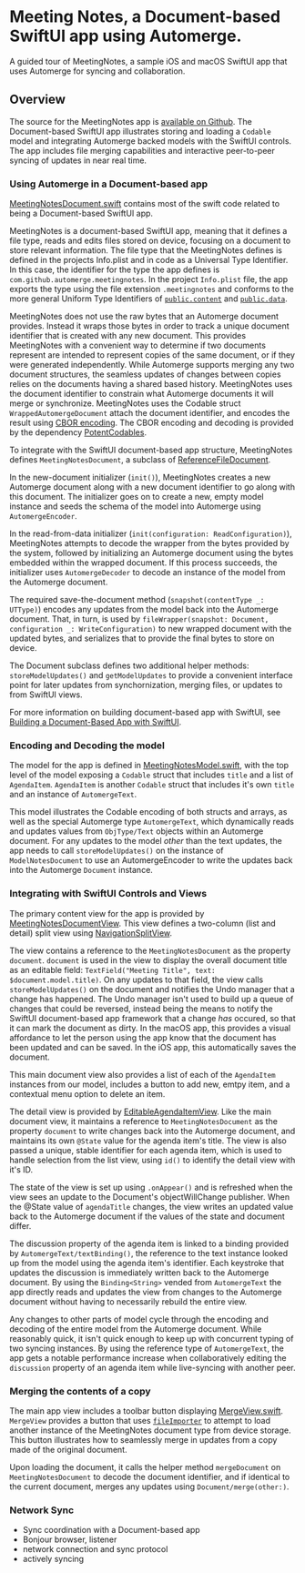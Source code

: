 # Meeting Notes, a Document-based SwiftUI app using Automerge.

A guided tour of MeetingNotes, a sample iOS and macOS SwiftUI app that uses Automerge for syncing and collaboration.

## Overview

The source for the MeetingNotes app is [available on Github](https://github.com/automerge/MeetingNotes).
The Document-based SwiftUI app illustrates storing and loading a `Codable` model and integrating Automerge backed models with the SwiftUI controls.
The app includes file merging capabilities and interactive peer-to-peer syncing of updates in near real time. 

### Using Automerge in a Document-based app

[MeetingNotesDocument.swift](https://github.com/automerge/MeetingNotes/blob/main/MeetingNotes/MeetingNotesDocument.swift) contains most of the swift code related to being a Document-based SwiftUI app.

MeetingNotes is a document-based SwiftUI app, meaning that it defines a file type, reads and edits files stored on device, focusing on a document to store relevant information.
The file type that the MeetingNotes defines is defined in the projects Info.plist and in code as a Universal Type Identifier.
In this case, the identifier for the type the app defines is `com.github.automerge.meetingnotes`.
In the project `Info.plist` file, the app exports the type using the file extension `.meetingnotes` and conforms to the more general Uniform Type Identifiers of [`public.content`](https://developer.apple.com/documentation/uniformtypeidentifiers/uttype/3551481-content) and [`public.data`](https://developer.apple.com/documentation/uniformtypeidentifiers/uttype/3551482-data).

MeetingNotes does not use the raw bytes that an Automerge document provides. 
Instead it wraps those bytes in order to track a unique document identifier that is created with any new document.
This provides MeetingNotes with a convenient way to determine if two documents represent are intended to represent copies of the same document, or if they were generated independently.
While Automerge supports merging any two document structures, the seamless updates of changes between copies relies on the documents having a shared based history.
MeetingNotes uses the document identifier to constrain what Automerge documents it will merge or synchronize.
MeetingNotes uses the Codable struct `WrappedAutomergeDocument` attach the document identifier, and encodes the result using [CBOR encoding](https://cbor.io).
The CBOR encoding and decoding is provided by the dependency [PotentCodables](https://swiftpackageindex.com/outfoxx/PotentCodables).

To integrate with the SwiftUI document-based app structure, MeetingNotes defines `MeetingNotesDocument`, a subclass of [ReferenceFileDocument](https://developer.apple.com/documentation/swiftui/referencefiledocument).

In the new-document initializer (`init()`), MeetingNotes creates a new Automerge document along with a new document identifier to go along with this document.
The initializer goes on to create a new, empty model instance and seeds the schema of the model into Automerge using ``AutomergeEncoder``.

In the read-from-data initializer (`init(configuration: ReadConfiguration)`), MeetingNotes attempts to decode the wrapper from the bytes provided by the system, followed by initializing an Automerge document using the bytes embedded within the wrapped document.
If this process succeeds, the initializer uses ``AutomergeDecoder`` to decode an instance of the model from the Automerge document. 

The required save-the-document method (`snapshot(contentType _: UTType)`) encodes any updates from the model back into the Automerge document.
That, in turn, is used by `fileWrapper(snapshot: Document, configuration _: WriteConfiguration)` to new wrapped document with the updated bytes, and serializes that to provide the final bytes to store on device.

The Document subclass defines two additional helper methods: `storeModelUpdates()` and `getModelUpdates` to provide a convenient interface point for later updates from synchornization, merging files, or updates to from SwiftUI views.

For more information on building document-based app with SwiftUI, see [Building a Document-Based App with SwiftUI](https://developer.apple.com/documentation/swiftui/building_a_document-based_app_with_swiftui).

### Encoding and Decoding the model

The model for the app is defined in [MeetingNotesModel.swift](https://github.com/automerge/MeetingNotes/blob/main/MeetingNotes/MeetingNotesModel.swift), with the top level of the model exposing a `Codable` struct that includes `title` and a list of `AgendaItem`.
`AgendaItem` is another `Codable` struct that includes it's own `title` and an instance of ``AutomergeText``.

This model illustrates the Codable encoding of both structs and arrays, as well as the special Automerge type `AutomergeText`, which dynamically reads and updates values from ``ObjType/Text`` objects within an Automerge document.
For any updates to the model _other_ than the text updates, the app needs to call `storeModelUpdates()` on the instance of `ModelNotesDocument` to use an AutomergeEncoder to write the updates back into the Automerge ``Document`` instance.    

### Integrating with SwiftUI Controls and Views

The primary content view for the app is provided by [MeetingNotesDocumentView](https://github.com/automerge/MeetingNotes/blob/main/MeetingNotes/Views/MeetingNotesDocumentView.swift).
This view defines a two-column (list and detail) split view using [NavigationSplitView](https://developer.apple.com/documentation/swiftui/navigationsplitview).

The view contains a reference to the `MeetingNotesDocument` as the property `document`. 
`document` is used in the view to display the overall document title as an editable field: `TextField("Meeting Title", text: $document.model.title)`.
On any updates to that field, the view calls `storeModelUpdates()` on the document and notifies the Undo manager that a change has happened.
The Undo manager isn't used to build up a queue of changes that could be reversed, instead being the means to notify the SwiftUI document-based app framework that a change _has_ occured, so that it can mark the document as dirty.
In the macOS app, this provides a visual affordance to let the person using the app know that the document has been updated and can be saved. In the iOS app, this automatically saves the document.

This main document view also provides a list of each of the `AgendaItem` instances from our model, includes a button to add new, emtpy item, and a contextual menu option to delete an item.

The detail view is provided by [EditableAgendaItemView](https://github.com/automerge/MeetingNotes/blob/main/MeetingNotes/Views/EditableAgendaItemView.swift).
Like the main document view, it maintains a reference to `MeetingNotesDocument` as the property `document` to write changes back into the Automerge document, and maintains its own `@State` value for the agenda item's title.
The view is also passed a unique, stable identifier for each agenda item, which is used to handle selection from the list view, using `id()` to identify the detail view with it's ID. 

The state of the view is set up using `.onAppear()` and is refreshed when the view sees an update to the Document's objectWillChange publisher.
When the @State value of `agendaTitle` changes, the view writes an updated value back to the Automerge document if the values of the state and document differ.

The discussion property of the agenda item is linked to a binding provided by ``AutomergeText/textBinding()``, the reference to the text instance looked up from the model using the agenda item's identifier.
Each keystroke that updates the discussion is immediately written back to the Automerge document.
By using the `Binding<String>` vended from `AutomergeText` the app directly reads and updates the view from changes to the Automerge document without having to necessarily rebuild the entire view.

Any changes to other parts of model cycle through the encoding and decoding of the entire model from the Automerge document.
While reasonably quick, it isn't quick enough to keep up with concurrent typing of two syncing instances.
By using the reference type of `AutomergeText`, the app gets a notable performance increase when collaboratively editing the `discussion` property of an agenda item while live-syncing with another peer.

### Merging the contents of a copy

The main app view includes a toolbar button displaying [MergeView.swift](https://github.com/automerge/MeetingNotes/blob/main/MeetingNotes/Views/MergeView.swift).
`MergeView` provides a button that uses [`fileImporter`](https://developer.apple.com/documentation/swiftui/view/fileimporter(ispresented:allowedcontenttypes:allowsmultipleselection:oncompletion:)) to attempt to load another instance of the MeetingNotes document type from device storage.
This button illustrates how to seamlessly merge in updates from a copy made of the original document.

Upon loading the document, it calls the helper method `mergeDocument` on `MeetingNotesDocument` to decode the document identifier, and if identical to the current document, merges any updates using ``Document/merge(other:)``.


### Network Sync

- Sync coordination with a Document-based app
- Bonjour browser, listener
- network connection and sync protocol
- actively syncing
